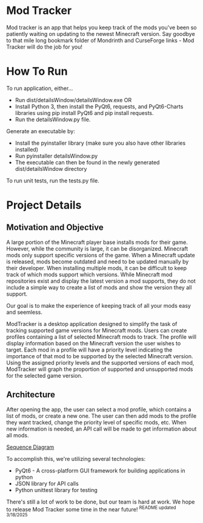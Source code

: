 # Mod Tracker

Mod tracker is an app that helps you keep track of the mods you've been so patiently waiting on updating to the newest Minecraft version. Say goodbye to that mile long bookmark folder of Mondrinth and CurseForge links - Mod Tracker will do the job for you!

# How To Run

To run application, either...
- Run dist/detailsWindow/detailsWindow.exe
OR
- Install Python 3, then install the PyQt6, requests, and PyQt6-Charts libraries using pip install PyQt6 and pip install requests.
- Run the detailsWindow.py file.

Generate an executable by:
- Install the pyinstaller library (make sure you also have other libraries installed)
- Run pyinstaller detailsWindow.py
- The executable can then be found in the newly generated dist/detailsWindow directory

To run unit tests, run the tests.py file.

# Project Details

## Motivation and Objective

A large portion of the Minecraft player base installs mods for their game. However, while the community is large, it can be disorganized. Minecraft mods only support specific versions of the game. When a Minecraft update is released, mods become outdated and need to be updated manually by their developer. When installing multiple mods, it can be difficult to keep track of which mods support which versions. While Minecraft mod repositories exist and display the latest version a mod supports, they do not include a simple way to create a list of mods and show the version they all support.

Our goal is to make the experience of keeping track of all your mods easy and seemless.

ModTracker is a desktop application designed to simplify the task of tracking supported game versions for Minecraft mods. Users can create profiles containing a list of selected Minecraft mods to track. The profile will display information based on the Minecraft version the user wishes to target. Each mod in a profile will have a priority level indicating the importance of that mod to be supported by the selected Minecraft version. Using the assigned priority levels and the supported versions of each mod, ModTracker will graph the proportion of supported and unsupported mods for the selected game version.

## Architecture

After opening the app, the user can select a mod profile, which contains a list of mods, or create a new one. The user can then add mods to the profile they want tracked, change the priority level of specific mods, etc. When new information is needed, an API call will be made to get information about all mods.

[Sequence Diagram](https://cdn.discordapp.com/attachments/1336782574403457146/1344455646971695147/Screenshot_2025-02-26_at_6.44.06_PM.png?ex=67db5765&is=67da05e5&hm=f9e517b43c078790626319905b22c6b301c17585f6d148311ffe68b9ffa865e1&)

To accomplish this, we're utilizing several technologies:
- PyQt6 - A cross-platform GUI framework for building applications in python
- JSON library for API calls
- Python unittest library for testing



There's still a lot of work to be done, but our team is hard at work. We hope to release Mod Tracker some time in the near future!
<sup> README updated 3/18/2025